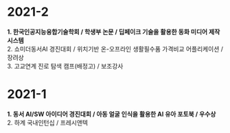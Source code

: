 

# 2021-2
__1. 한국인공지능융합기술학회 / 학생부 논문 / 딥페이크 기술을 활용한 동화 미디어 제작 시스템__<br>
2. 쇼미더동서AI 경진대회 / 위치기반 온-오프라인 생활필수품 가격비교 어플리케이션 / 장려상<br>
3. 고교연계 진로 탐색 캠프(배정고) / 보조강사

# 2021-1
__1. 동서 AI/SW 아이디어 경진대회 / 아동 얼굴 인식을 활용한 AI 유아 포토북 / 우수상__<br>
2. 하계 국내인턴십 / 프레시앤텍

<!--
**jiny7157502/jiny7157502** is a ✨ _special_ ✨ repository because its `README.md` (this file) appears on your GitHub profile.

Here are some ideas to get you started:

- 🔭 I’m currently working on ...
- 🌱 I’m currently learning ...
- 👯 I’m looking to collaborate on ...
- 🤔 I’m looking for help with ...
- 💬 Ask me about ...
- 📫 How to reach me: ...
- 😄 Pronouns: ...
- ⚡ Fun fact: ...
-->
